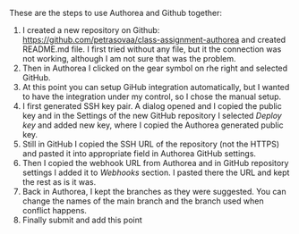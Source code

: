 These are the steps to use Authorea and Github together:

1. I created a new repository on Github:
https://github.com/petrasovaa/class-assignment-authorea and created README.md file. I first tried without any file, but it the connection was not working, although I am not sure that was the problem.
1. Then in Authorea I clicked on the gear symbol on rhe right and selected GitHub.
1. At this point you can setup GiHub integration automatically, but I wanted to have the integration under my control, so I chose the manual setup.
1. I first generated SSH key pair. A dialog opened and I copied the public key and in the Settings of the new GitHub repository I selected _Deploy key_ and added new key, where I copied the Authorea generated public key.
1. Still in GitHub I copied the SSH URL of the repository (not the HTTPS) and pasted it into appropriate field in Authorea GitHub settings.
1. Then I copied the webhook URL from Authorea and in GitHub repository settings I added it to _Webhooks_ section. I pasted there the URL and kept the rest as is it was.
1. Back in Authorea, I kept the branches as they were suggested. You can change the names of the main branch and the branch used when conflict happens.
1. Finally submit and add this point 
